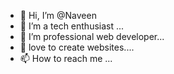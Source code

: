 - 👋 Hi, I’m @Naveen
- 👀 I’m a tech enthusiast ...
- 💞️ I’m professional web developer...
- 💞️ love to create websites....
- 📫 How to reach me ...

<!---
NaveenAgastya/NaveenAgastya is a ✨ special ✨ repository because its `README.md` (this file) appears on your GitHub profile.
You can click the Preview link to take a look at your changes.
--->
